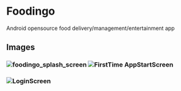 # Foodingo
Android opensource food delivery/management/entertainment app
## Images
### ![foodingo_splash_screen](https://user-images.githubusercontent.com/13806493/96010266-3cd1da80-0e5f-11eb-9187-c45b0f03ab63.png) ![FirstTime AppStartScreen](https://user-images.githubusercontent.com/13806493/96011368-76571580-0e60-11eb-812d-970e7fbbbf98.png)
### ![LoginScreen](https://user-images.githubusercontent.com/13806493/96011547-ab636800-0e60-11eb-9758-7f917cc31883.png)
